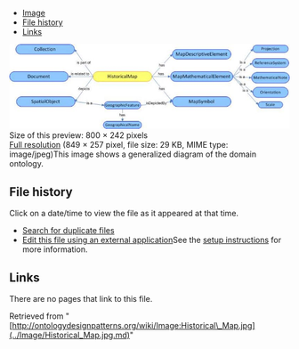 * [Image](../Image/Historical_Map.jpg.md#file)
* [File history](../Image/Historical_Map.jpg.md#filehistory)
* [Links](../Image/Historical_Map.jpg.md#filelinks)

[![Image:Historical Map.jpg](../images/thumb/3/31/Historical_Map.jpg/800px-Historical_Map.jpg)](../../images/3/31/Historical_Map.jpg)  
Size of this preview: 800 × 242 pixels  
[Full resolution](../../images/3/31/Historical_Map.jpg)‎ (849 × 257 pixel, file size: 29 KB, MIME type: image/jpeg)This image shows a generalized diagram of the domain ontology.




## File history

Click on a date/time to view the file as it appeared at that time.



  
* [Search for duplicate files](http://ontologydesignpatterns.org/wiki/Special:FileDuplicateSearch/Historical_Map.jpg "Special:FileDuplicateSearch/Historical Map.jpg")
* [Edit this file using an external application](http://ontologydesignpatterns.org/wiki/index.php?title=Image:Historical_Map.jpg&action=edit&externaledit=true&mode=file "Image:Historical Map.jpg")See the [setup instructions](http://www.mediawiki.org/wiki/Manual:External_editors "http://www.mediawiki.org/wiki/Manual:External_editors") for more information.

## Links



There are no pages that link to this file.




Retrieved from "[http://ontologydesignpatterns.org/wiki/Image:Historical\_Map.jpg](../Image/Historical_Map.jpg.md)"